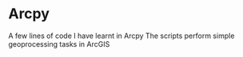 # Arcpy
A few lines of code I have learnt in Arcpy
The scripts perform simple geoprocessing tasks in ArcGIS
